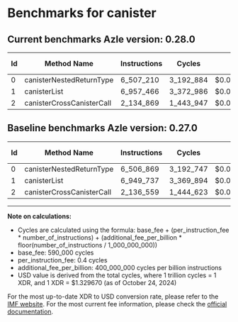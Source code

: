 # Benchmarks for canister

## Current benchmarks Azle version: 0.28.0

| Id  | Method Name               | Instructions | Cycles    | USD           | USD/Million Calls | Change                            |
| --- | ------------------------- | ------------ | --------- | ------------- | ----------------- | --------------------------------- |
| 0   | canisterNestedReturnType  | 6_507_210    | 3_192_884 | $0.0000042455 | $4.24             | <font color="red">+341</font>     |
| 1   | canisterList              | 6_957_466    | 3_372_986 | $0.0000044850 | $4.48             | <font color="red">+7_729</font>   |
| 2   | canisterCrossCanisterCall | 2_134_869    | 1_443_947 | $0.0000019200 | $1.91             | <font color="green">-1_690</font> |

## Baseline benchmarks Azle version: 0.27.0

| Id  | Method Name               | Instructions | Cycles    | USD           | USD/Million Calls |
| --- | ------------------------- | ------------ | --------- | ------------- | ----------------- |
| 0   | canisterNestedReturnType  | 6_506_869    | 3_192_747 | $0.0000042453 | $4.24             |
| 1   | canisterList              | 6_949_737    | 3_369_894 | $0.0000044808 | $4.48             |
| 2   | canisterCrossCanisterCall | 2_136_559    | 1_444_623 | $0.0000019209 | $1.92             |

---

**Note on calculations:**

- Cycles are calculated using the formula: base_fee + (per_instruction_fee \* number_of_instructions) + (additional_fee_per_billion \* floor(number_of_instructions / 1_000_000_000))
- base_fee: 590_000 cycles
- per_instruction_fee: 0.4 cycles
- additional_fee_per_billion: 400_000_000 cycles per billion instructions
- USD value is derived from the total cycles, where 1 trillion cycles = 1 XDR, and 1 XDR = $1.329670 (as of October 24, 2024)

For the most up-to-date XDR to USD conversion rate, please refer to the [IMF website](https://www.imf.org/external/np/fin/data/rms_sdrv.aspx).
For the most current fee information, please check the [official documentation](https://internetcomputer.org/docs/current/developer-docs/gas-cost#execution).
